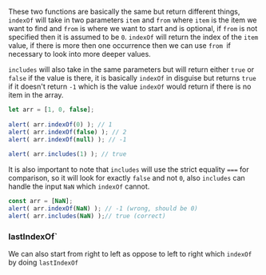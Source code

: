 These two functions are basically the same but return different things, `indexOf` will take in two parameters `item` and `from` where `item` is the item we want to find and `from` is where we want to start and is optional, if `from` is not specified then it is assumed to be `0`. `indexOf` will return the index of the `item` value, if there is more then one occurrence then we can use `from `if necessary to look into more deeper values. 

`includes` will also take in the same parameters but will return either `true` or `false` if the value is there, it is basically `indexOf` in disguise but returns `true` if it doesn't return `-1` which is the value `indexOf` would return if there is no item in the array. 
```js
let arr = [1, 0, false];
  
alert( arr.indexOf(0) ); // 1
alert( arr.indexOf(false) ); // 2
alert( arr.indexOf(null) ); // -1
  
alert( arr.includes(1) ); // true
```
It is also important to note that `includes` will use the strict equality `===` for comparison, so it will look for exactly `false` and not `0`, also `includes` can handle the input `NaN` which `indexOf` cannot. 
```js
const arr = [NaN];
alert( arr.indexOf(NaN) ); // -1 (wrong, should be 0)
alert( arr.includes(NaN) );// true (correct)
```
### lastIndexOf` 
We can also start from right to left as oppose to left to right which `indexOf` by doing `lastIndexOf`

